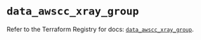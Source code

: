 # `data_awscc_xray_group`

Refer to the Terraform Registry for docs: [`data_awscc_xray_group`](https://registry.terraform.io/providers/hashicorp/awscc/0.70.0/docs/data-sources/xray_group).
